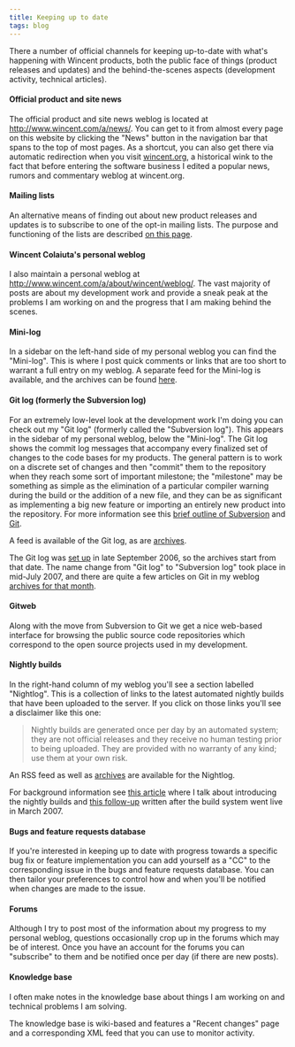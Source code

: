 ```yaml
---
title: Keeping up to date
tags: blog
---
```


There a number of official channels for keeping up-to-date with what's happening with Wincent products, both the public face of things (product releases and updates) and the behind-the-scenes aspects (development activity, technical articles).

#### Official product and site news

The official product and site news weblog is located at <http://www.wincent.com/a/news/>. You can get to it from almost every page on this website by clicking the "News" button in the navigation bar that spans to the top of most pages. As a shortcut, you can also get there via automatic redirection when you visit [wincent.org](http://wincent.org/), a historical wink to the fact that before entering the software business I edited a popular news, rumors and commentary weblog at wincent.org.

#### Mailing lists

An alternative means of finding out about new product releases and updates is to subscribe to one of the opt-in mailing lists. The purpose and functioning of the lists are described [on this page](http://www.wincent.com/a/support/lists/).

#### Wincent Colaiuta's personal weblog

I also maintain a personal weblog at <http://www.wincent.com/a/about/wincent/weblog/>. The vast majority of posts are about my development work and provide a sneak peak at the problems I am working on and the progress that I am making behind the scenes.

#### Mini-log

In a sidebar on the left-hand side of my personal weblog you can find the "Mini-log". This is where I post quick comments or links that are too short to warrant a full entry on my weblog. A separate feed for the Mini-log is available, and the archives can be found [here](http://www.wincent.com/a/about/wincent/weblog/mini-log/archives/).

#### Git log (formerly the Subversion log)

For an extremely low-level look at the development work I'm doing you can check out my "Git log" (formerly called the "Subversion log"). This appears in the sidebar of my personal weblog, below the "Mini-log". The Git log shows the commit log messages that accompany every finalized set of changes to the code bases for my products. The general pattern is to work on a discrete set of changes and then "commit" them to the repository when they reach some sort of important milestone; the "milestone" may be something as simple as the elimination of a particular compiler warning during the build or the addition of a new file, and they can be as significant as implementing a big new feature or importing an entirely new product into the repository. For more information see this [brief outline of Subversion](http://www.wincent.com/wiki/Subversion) and [Git](http://www.wincent.com/wiki/Git).

A feed is available of the Git log, as are [archives](http://www.wincent.com/a/about/wincent/weblog/svn-log/archives/).

The Git log was [set up](http://www.wincent.com/wiki/Setting_up_a_Subversion_RSS_feed) in late September 2006, so the archives start from that date. The name change from "Git log" to "Subversion log" took place in mid-July 2007, and there are quite a few articles on Git in my weblog [archives for that month](http://www.wincent.com/a/about/wincent/weblog/archives/2007/07/).

#### Gitweb

Along with the move from Subversion to Git we get a nice web-based interface for browsing the public source code repositories which correspond to the open source projects used in my development.

#### Nightly builds

In the right-hand column of my weblog you'll see a section labelled "Nightlog". This is a collection of links to the latest automated nightly builds that have been uploaded to the server. If you click on those links you'll see a disclaimer like this one:

> Nightly builds are generated once per day by an automated system; they are not official releases and they receive no human testing prior to being uploaded. They are provided with no warranty of any kind; use them at your own risk.

An RSS feed as well as [archives](http://www.wincent.com/a/about/wincent/weblog/nightlog/archives/) are available for the Nightlog.

For background information see [this article](http://www.wincent.com/a/about/wincent/weblog/archives/2007/03/planned_changes.php) where I talk about introducing the nightly builds and [this follow-up](http://www.wincent.com/a/about/wincent/weblog/archives/2007/03/nightly_builds.php) written after the build system went live in March 2007.

#### Bugs and feature requests database

If you're interested in keeping up to date with progress towards a specific bug fix or feature implementation you can add yourself as a "CC" to the corresponding issue in the bugs and feature requests database. You can then tailor your preferences to control how and when you'll be notified when changes are made to the issue.

#### Forums

Although I try to post most of the information about my progress to my personal weblog, questions occasionally crop up in the forums which may be of interest. Once you have an account for the forums you can "subscribe" to them and be notified once per day (if there are new posts).

#### Knowledge base

I often make notes in the knowledge base about things I am working on and technical problems I am solving.

The knowledge base is wiki-based and features a "Recent changes" page and a corresponding XML feed that you can use to monitor activity.
